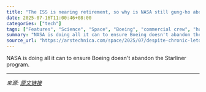 ```yaml
---
title: "The ISS is nearing retirement, so why is NASA still gung-ho about Starliner?"
date: 2025-07-16T11:00:46+08:00
categories: ["tech"]
tags: ["Features", "Science", "Space", "Boeing", "commercial crew", "human spaceflight", "international space station", "NASA", "starliner"]
summary: "NASA is doing all it can to ensure Boeing doesn't abandon the Starliner program."
source_url: "https://arstechnica.com/space/2025/07/despite-chronic-letdowns-nasa-just-cant-quit-boeings-starliner/"
---
```


NASA is doing all it can to ensure Boeing doesn't abandon the Starliner program.

---

*来源: [原文链接](https://arstechnica.com/space/2025/07/despite-chronic-letdowns-nasa-just-cant-quit-boeings-starliner/)*
